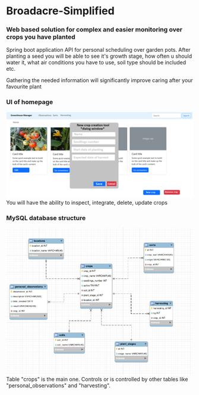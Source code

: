 # Broadacre-Simplified

### Web based solution for complex and easier monitoring over crops you have planted

Spring boot application API for personal scheduling over garden pots. After planting a seed you will be able to see it's growth stage, how often u should water it, what air conditions you have to use, soil type should be included etc.

Gathering the needed information will significantly improve caring after your favourite plant


### UI of homepage

![crop-integration.png](images%2Fcrop-integration.png)
You will have the ability to inspect, integrate, delete, update crops

### MySQL database structure

![database-structure.PNG](images%2Fdatabase-structure.PNG)
Table "crops" is the main one. Controls or is controlled by other tables like "personal_observations" and "harvesting".